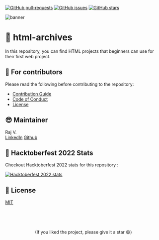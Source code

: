 [![GitHub pull-requests](https://img.shields.io/github/issues-pr/RajVarsani/html-archives)](https://GitHub.com/RajVarshani/html-archives/pull/)
[![GitHub issues](https://img.shields.io/github/issues/RajVarsani/html-archives)](https://GitHub.com/RajVarsani/html-archives/issues/)
[![GitHub stars](https://img.shields.io/github/stars/RajVarsani/html-archives?style=social&label=Star&maxAge=2592000)](https://GitHub.com/RajVarsani/html-archives/stargazers/)

![banner](https://user-images.githubusercontent.com/74860406/193996009-889ed482-1192-4ffa-b877-a097008b3af7.jpg)

# 🚀 html-archives

In this repository, you can find HTML projects that beginners can use for their first web project.


## 💙 For contributors

Please read the following before contributing to the repository:

- [Contribution Guide](./CONTRIBUTING.md)
- [Code of Conduct](./CODE_OF_CONDUCT.md)
- [License](./LICENSE.md)

## 😎 Maintainer

Raj V.
<br/>
<a href="https://www.linkedin.com/in/varsani-raj/">LinkedIn</a>
<a href="https://github.com/RajVarsani">Github</a>

## 🎃 Hacktoberfest 2022 Stats

Checkout Hacktoberfest 2022 stats for this repository :

[![Hacktoberfest 2022 stats](https://img.shields.io/github/hacktoberfest/2022/RajVarsani/html-archives?label=HACKTOBERFEST%20-%20HTML%20ARCHIVES&style=for-the-badge)](https://github.com/RajVarsani/html-archives/pulls?q=is%3Apr+is%3Amerged+created%3A2022-10-01..2022-10-31+)

## 📄 License

[MIT](./LICENSE.md)

<br>
<br>
<br>

<p align='center'>
(If you liked the project, please give it a star 😃)
</p>
